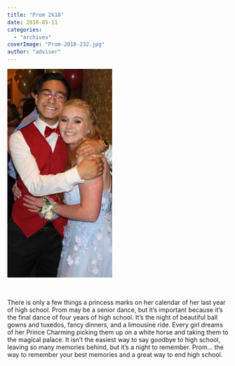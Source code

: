 ```yaml
---
title: "Prom 2k18"
date: 2018-05-11
categories: 
  - "archives"
coverImage: "Prom-2018-232.jpg"
author: "adviser"
---
```


![](images/Prom-2018-31-239x475.jpg)

 

There is only a few things a princess marks on her calendar of her last year of high school. Prom may be a senior dance, but it’s important because it’s the final dance of four years of high school. It’s the night of beautiful ball gowns and tuxedos, fancy dinners, and a limousine ride. Every girl dreams of her Prince Charming picking them up on a white horse and taking them to the magical palace. It isn’t the easiest way to say goodbye to high school, leaving so many memories behind, but it’s a night to remember. Prom… the way to remember your best memories and a great way to end high school.
